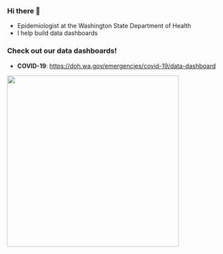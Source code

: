 ### Hi there 👋

- Epidemiologist at the Washington State Department of Health
- I help build data dashboards

### Check out our data dashboards!
- **COVID-19**: https://doh.wa.gov/emergencies/covid-19/data-dashboard
<img src="https://github.com/Russell-Shean/Taiwan_COVID-19/raw/main/Graphs_and_GIFS/quanguo_inc.gif" width="400" height="auto" />



<!--
**DOH-RPS1303/DOH-RPS1303** is a ✨ _special_ ✨ repository because its `README.md` (this file) appears on your GitHub profile.

Here are some ideas to get you started:

- 🔭 I’m currently working on ...
- 🌱 I’m currently learning ...
- 👯 I’m looking to collaborate on ...
- 🤔 I’m looking for help with ...
- 💬 Ask me about ...
- 📫 How to reach me: ...
- 😄 Pronouns: ...
- ⚡ Fun fact: ...
-->
